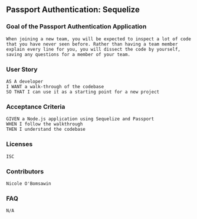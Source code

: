 ## Passport Authentication: Sequelize

### Goal of the Passport Authentication Application
```
When joining a new team, you will be expected to inspect a lot of code that you have never seen before. Rather than having a team member explain every line for you, you will dissect the code by yourself, saving any questions for a member of your team.
```

### User Story
```
AS A developer
I WANT a walk-through of the codebase
SO THAT I can use it as a starting point for a new project
```

### Acceptance Criteria
```
GIVEN a Node.js application using Sequelize and Passport
WHEN I follow the walkthrough
THEN I understand the codebase
```

### Licenses
```
ISC
```

### Contributors
```
Nicole O'Bomsawin
```

### FAQ
```
N/A
```